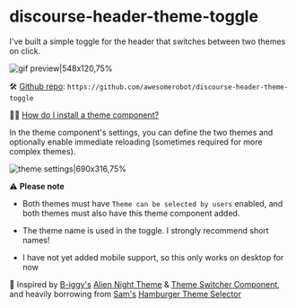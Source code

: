 # discourse-header-theme-toggle

I've built a simple toggle for the header that switches between two themes on click.

![gif preview|548x120,75%](https://d11a6trkgmumsb.cloudfront.net/original/3X/1/f/1f4a427c1571a42560113340d26f3d435d7c27bb.gif)

:hammer_and_wrench: [Github repo](https://github.com/awesomerobot/discourse-header-theme-toggle): `https://github.com/awesomerobot/discourse-header-theme-toggle`

:man_shrugging: [How do I install a theme component?](https://meta.discourse.org/t/how-do-i-install-a-theme-or-theme-component/63682/44)

In the theme component's settings, you can define the two themes and optionally enable immediate reloading (sometimes required for more complex themes).

![theme settings|690x316,75%](https://d11a6trkgmumsb.cloudfront.net/optimized/3X/4/4/442b845979202a496493c8d213c2bf807b616fc6_2_1034x474.png)

:warning: **Please note**

- Both themes must have `Theme can be selected by users` enabled, and both themes must also have this theme component added.

- The theme name is used in the toggle. I strongly recommend short names!

- I have not yet added mobile support, so this only works on desktop for now

:beers: Inspired by [B-iggy's](https://github.com/B-iggy/discourse-theme-switcher) [Alien Night Theme](https://meta.discourse.org/t/alien-night-theme-a-free-dark-theme-for-discourse/54175) & [Theme Switcher Component](https://meta.discourse.org/t/theme-switcher-component/113460), and heavily borrowing from [Sam's](http://github.com/samsaffron) [Hamburger Theme Selector](https://meta.discourse.org/t/hamburger-theme-selector/61210)

